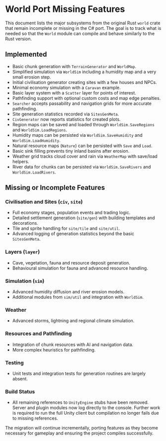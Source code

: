 # World Port Missing Features

This document lists the major subsystems from the original Rust `world` crate that remain incomplete or missing in the C# port. The goal is to track what is needed so that the `World` module can compile and behave similarly to the Rust version.

## Implemented
- Basic chunk generation with `TerrainGenerator` and `WorldMap`.
- Simplified simulation via `WorldSim` including a humidity map and a very small erosion step.
- Initial civilisation generator creating sites with a few houses and NPCs.
- Minimal economy simulation with a `Caravan` example.
- Basic layer system with a `Scatter` layer for points of interest.
- Pathfinding support with optional custom costs and map edge penalties.
- `Searcher` accepts passability and navigation grids for more accurate
  pathfinding.
- Site generation statistics recorded via `SitesGenMeta`.
- `CivGenerator` now reports statistics for created plots.
- Region maps can be saved and loaded through `WorldSim.SaveRegions` and
  `WorldSim.LoadRegions`.
- Humidity maps can be persisted via `WorldSim.SaveHumidity` and
  `WorldSim.LoadHumidity`.
- Natural resource maps (`Nature`) can be persisted with `Save` and `Load`.
- Basic sink filling prevents tiny inland basins after erosion.
- Weather grid tracks cloud cover and rain via `WeatherMap` with save/load helpers.
- River data for chunks can be persisted via `WorldSim.SaveRivers` and `WorldSim.LoadRivers`.

## Missing or Incomplete Features

### Civilisation and Sites (`civ`, `site`)
- Full economy stages, population events and trading logic.
- Detailed settlement generation (`site/gen`) with building templates and decorations.
- Tile and sprite handling for `site/tile` and `site/util`.
- Advanced logging of generation statistics beyond the basic `SitesGenMeta`.

### Layers (`layer`)
- Cave, vegetation, fauna and resource deposit generation.
- Behavioural simulation for fauna and advanced resource handling.

### Simulation (`sim`)
- Advanced humidity diffusion and river erosion models.
- Additional modules from `sim/util` and integration with `WorldSim`.

### Weather
- Advanced storms, lightning and regional climate simulation.

### Resources and Pathfinding
- Integration of chunk resources with AI and navigation data.
- More complex heuristics for pathfinding.

### Testing
- Unit tests and integration tests for generation routines are largely absent.

### Build Status
- All remaining references to `UnityEngine` stubs have been removed. Server and plugin modules now log directly to the console. Further work is required to run the full Unity client but compilation no longer fails due to missing references.

The migration will continue incrementally, porting features as they become necessary for gameplay and ensuring the project compiles successfully.
